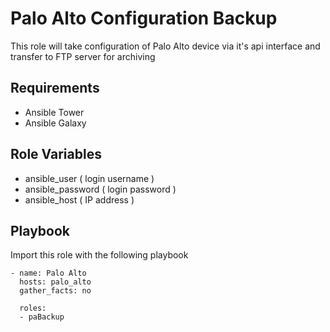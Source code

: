Palo Alto Configuration Backup
=========

This role will take configuration of Palo Alto device via it's api interface and transfer to FTP server for archiving

## Requirements
- Ansible Tower
- Ansible Galaxy

## Role Variables
 - ansible_user ( login username )
 - ansible_password ( login password )
 - ansible_host ( IP address )
 
## Playbook
Import this role with the following playbook
```
- name: Palo Alto
  hosts: palo_alto
  gather_facts: no
  
  roles:
  - paBackup
```
